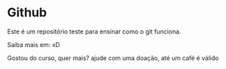 # Github

Este é um repositório teste para ensinar como o git funciona.

Saiba mais em: xD

Gostou do curso, quer mais? ajude com uma doação, até um café é válido
